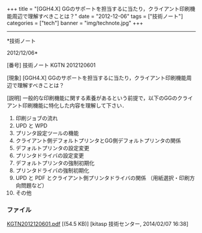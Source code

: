 ﻿+++
title = "[GGH4.X] GGのサポートを担当するに当たり，クライアント印刷機能周辺で理解すべきことは？"
date = "2012-12-06"
tags = ["技術ノート"]
categories = ["tech"]
banner = "img/technote.jpg"
+++

-----------------------------------------------------------------------------------------------------------------------------

*技術ノート

2012/12/06*


[番号]
技術ノート KGTN 2012120601

[現象]
[GGH4.X]
GGのサポートを担当するに当たり，クライアント印刷機能周辺で理解すべきことは？

[説明]
一般的な印刷機能に関する素養があるという前提で，以下のGGのクライアント印刷機能に特化した内容を理解して下さい．

1) 印刷ジョブの流れ
2) UPD と WPD
3) プリンタ設定ツールの機能
4) クライアント側デフォルトプリンタとGG側デフォルトプリンタの関係
5) デフォルトプリンタの設定変更
6) プリンタドライバの設定変更
7) デフォルトプリンタの強制初期化
8) プリンタドライバの強制初期化
9) UPD と PDF とクライアント側プリンタドライバの関係
（用紙選択・印刷方向問題など）
10) その他


### ファイル

 
 


[KGTN2012120601.pdf](http://techreport.kitasp.net/attachments/download/1559/KGTN2012120601.pdf)
 [(54.5 KB)] [kitasp 技術センター, 2014/02/07
16:38]


 


 

